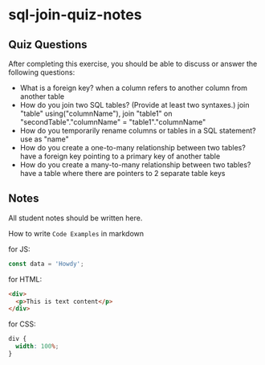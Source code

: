 # sql-join-quiz-notes

## Quiz Questions

After completing this exercise, you should be able to discuss or answer the following questions:

- What is a foreign key?
  when a column refers to another column from another table
- How do you join two SQL tables? (Provide at least two syntaxes.)
  join "table" using("columnName"),
  join "table1" on "secondTable"."columnName" = "table1"."columnName"
- How do you temporarily rename columns or tables in a SQL statement?
  use as "name"
- How do you create a one-to-many relationship between two tables?
  have a foreign key pointing to a primary key of another table
- How do you create a many-to-many relationship between two tables?
  have a table where there are pointers to 2 separate table keys

## Notes

All student notes should be written here.

How to write `Code Examples` in markdown

for JS:

```javascript
const data = 'Howdy';
```

for HTML:

```html
<div>
  <p>This is text content</p>
</div>
```

for CSS:

```css
div {
  width: 100%;
}
```

